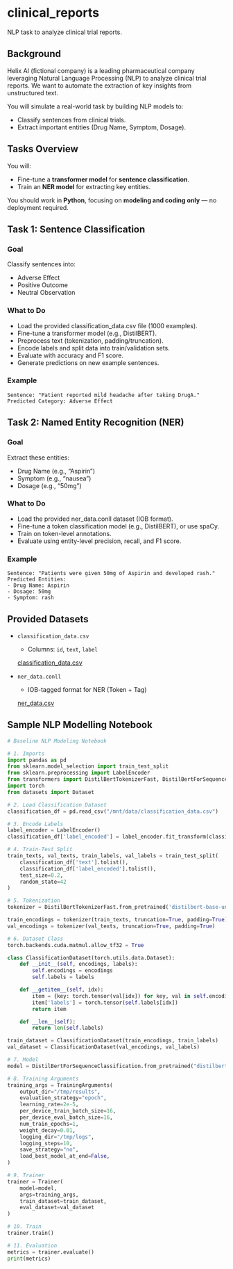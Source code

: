 # clinical_reports
NLP task to analyze clinical trial reports.

## Background

Helix AI (fictional company) is a leading pharmaceutical company leveraging Natural Language Processing (NLP) to analyze clinical trial reports. We want to automate the extraction of key insights from unstructured text.

You will simulate a real-world task by building NLP models to:
- Classify sentences from clinical trials.
- Extract important entities (Drug Name, Symptom, Dosage).

## Tasks Overview

You will:
- Fine-tune a **transformer model** for **sentence classification**.
- Train an **NER model** for extracting key entities.

You should work in **Python**, focusing on **modeling and coding only** — no deployment required.

## Task 1: Sentence Classification

### Goal
Classify sentences into:
- Adverse Effect
- Positive Outcome
- Neutral Observation

### What to Do
- Load the provided classification_data.csv file (1000 examples).
- Fine-tune a transformer model (e.g., DistilBERT).
- Preprocess text (tokenization, padding/truncation).
- Encode labels and split data into train/validation sets.
- Evaluate with accuracy and F1 score.
- Generate predictions on new example sentences.

### Example
```
Sentence: "Patient reported mild headache after taking DrugA."
Predicted Category: Adverse Effect
```

## Task 2: Named Entity Recognition (NER)

### Goal
Extract these entities:
- Drug Name (e.g., “Aspirin”)
- Symptom (e.g., “nausea”)
- Dosage (e.g., “50mg”)

### What to Do
- Load the provided ner_data.conll dataset (IOB format).
- Fine-tune a token classification model (e.g., DistilBERT), or use spaCy.
- Train on token-level annotations.
- Evaluate using entity-level precision, recall, and F1 score.

### Example
```
Sentence: "Patients were given 50mg of Aspirin and developed rash."
Predicted Entities:
- Drug Name: Aspirin
- Dosage: 50mg
- Symptom: rash
```

## Provided Datasets
- `classification_data.csv`
    - Columns: `id`, `text`, `label`

    [classification_data.csv](attachment:7bced411-3427-4c6b-875e-4191676f47f3:classification_data.csv)
    
- `ner_data.conll`
    - IOB-tagged format for NER (Token + Tag)
    
    [ner_data.csv](attachment:46d5bad6-7467-4ced-ba24-c137e7baf1ca:ner_data.csv)
    
## Sample NLP Modelling Notebook
```python
# Baseline NLP Modeling Notebook

# 1. Imports
import pandas as pd
from sklearn.model_selection import train_test_split
from sklearn.preprocessing import LabelEncoder
from transformers import DistilBertTokenizerFast, DistilBertForSequenceClassification, Trainer, TrainingArguments
import torch
from datasets import Dataset

# 2. Load Classification Dataset
classification_df = pd.read_csv("/mnt/data/classification_data.csv")

# 3. Encode Labels
label_encoder = LabelEncoder()
classification_df['label_encoded'] = label_encoder.fit_transform(classification_df['label'])

# 4. Train-Test Split
train_texts, val_texts, train_labels, val_labels = train_test_split(
    classification_df['text'].tolist(),
    classification_df['label_encoded'].tolist(),
    test_size=0.2,
    random_state=42
)

# 5. Tokenization
tokenizer = DistilBertTokenizerFast.from_pretrained('distilbert-base-uncased')

train_encodings = tokenizer(train_texts, truncation=True, padding=True)
val_encodings = tokenizer(val_texts, truncation=True, padding=True)

# 6. Dataset Class
torch.backends.cuda.matmul.allow_tf32 = True

class ClassificationDataset(torch.utils.data.Dataset):
    def __init__(self, encodings, labels):
        self.encodings = encodings
        self.labels = labels

    def __getitem__(self, idx):
        item = {key: torch.tensor(val[idx]) for key, val in self.encodings.items()}
        item['labels'] = torch.tensor(self.labels[idx])
        return item

    def __len__(self):
        return len(self.labels)

train_dataset = ClassificationDataset(train_encodings, train_labels)
val_dataset = ClassificationDataset(val_encodings, val_labels)

# 7. Model
model = DistilBertForSequenceClassification.from_pretrained("distilbert-base-uncased", num_labels=len(label_encoder.classes_))

# 8. Training Arguments
training_args = TrainingArguments(
    output_dir="/tmp/results",
    evaluation_strategy="epoch",
    learning_rate=2e-5,
    per_device_train_batch_size=16,
    per_device_eval_batch_size=16,
    num_train_epochs=1,
    weight_decay=0.01,
    logging_dir="/tmp/logs",
    logging_steps=10,
    save_strategy="no",
    load_best_model_at_end=False,
)

# 9. Trainer
trainer = Trainer(
    model=model,
    args=training_args,
    train_dataset=train_dataset,
    eval_dataset=val_dataset
)

# 10. Train
trainer.train()

# 11. Evaluation
metrics = trainer.evaluate()
print(metrics)
```